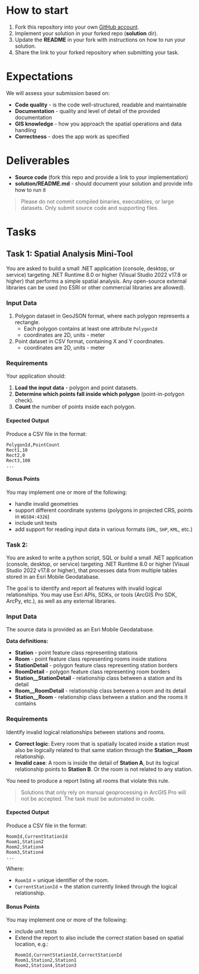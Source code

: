 # How to start

1. Fork this repository into your own [GitHub account](https://github.com).
2. Implement your solution in your forked repo (**solution** dir).
3. Update the **README** in your fork with instructions on how to run your solution.
4. Share the link to your forked repository when submitting your task.

# Expectations

We will assess your submission based on:
- **Code quality** - is the code well-structured, readable and maintainable
- **Documentation** - quality and level of detail of the provided documentation
- **GIS knowledge** - how you approach the spatial operations and data handling
- **Correctness** - does the app work as specified

# Deliverables

- **Source code** (fork this repo and provide a link to your implementation)
- **solution/README.md** - should document your solution and provide info how to run it
> Please do not commit compiled binaries, executables, or large datasets. Only submit source code and supporting files.


# Tasks

## Task 1: Spatial Analysis Mini-Tool

You are asked to build a small .NET application (console, desktop, or service) targeting .NET Runtime 8.0 or higher (Visual Studio 2022 v17.8 or higher) that performs a simple spatial analysis. Any open-source external libraries can be used (no ESRI or other commercial libraries are allowed). 

### Input Data

1. Polygon dataset in GeoJSON format, where each polygon represents a rectangle.
   - Each polygon contains at least one attribute `PolygonId`
   - coordinates are 2D, units - meter
2. Point dataset in CSV format, containing X and Y coordinates.
   - coordinates are 2D, units - meter

### Requirements

Your application should:

1. **Load the input data** - polygon and point datasets.
2. **Determine which points fall inside which polygon** (point-in-polygon check).
3. **Count** the number of points inside each polygon.

#### Expected Output

Produce a CSV file in the format:
```
PolygonId,PointCount
Rect1,10
Rect2,0
Rect3,100
...
```

#### Bonus Points

You may implement one or more of the following:
- handle invalid geometries
- support different coordinate systems (polygons in projected CRS, points in `WGS84:4326`)
- include unit tests
- add support for reading input data in various formats (`GML`, `SHP`, `KML`, etc.)

### Task 2: 

You are asked to write a python script, SQL or build a small .NET application (console, desktop, or service) targeting .NET Runtime 8.0 or higher (Visual Studio 2022 v17.8 or higher), that processes data from multiple tables stored in an Esri Mobile Geodatabase.

The goal is to identify and report all features with invalid logical relationships.
You may use Esri APIs, SDKs, or tools (ArcGIS Pro SDK, ArcPy, etc.), as well as any external libraries.

### Input Data

The source data is provided as an Esri Mobile Geodatabase.

**Data definitions:**

- **Station** - point feature class representing stations
- **Room** - point feature class representing rooms inside stations
- **StationDetail** - polygon feature class representing station borders
- **RoomDetail** - polygon feature class representing room borders
- **Station__StationDetail** - relationship class between a station and its detail
- **Room__RoomDetail** - relationship class between a room and its detail
- **Station__Room** - relationship class between a station and the rooms it contains

### Requirements

Identify invalid logical relationships between stations and rooms.

- **Correct logic**: Every room that is spatially located inside a station must also be logically related to that same station through the **Station__Room** relationship.
- **Invalid case**: A room is inside the detail of **Station A**, but its logical relationship points to **Station B**. Or the room is not related to any station.

You need to produce a report listing all rooms that violate this rule.

> Solutions that only rely on manual geoprocessing in ArcGIS Pro will not be accepted. The task must be automated in code.

#### Expected Output

Produce a CSV file in the format:
```
RoomId,CurrentStationId
Room1,Station2
Room2,Station4
Room3,Station4
...
```

Where:
- `RoomId` = unique identifier of the room.
- `CurrentStationId` = the station currently linked through the logical relationship.

#### Bonus Points

You may implement one or more of the following:
- include unit tests
- Extend the report to also include the correct station based on spatial location, e.g.:
   ```
   RoomId,CurrentStationId,CorrectStationId
   Room1,Station2,Station1
   Room2,Station4,Station3
   ```